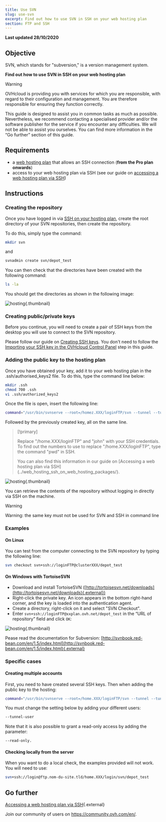 ```yaml
---
title: Use SVN
slug: use-svn
excerpt: Find out how to use SVN in SSH on your web hosting plan
section: FTP and SSH
---
```


**Last updated 28/10/2020**

## Objective

SVN, which stands for "subversion," is a version management system. 

**Find out how to use SVN in SSH on your web hosting plan**

> [!warning]
>OVHcloud is providing you with services for which you are responsible, with regard to their configuration and management. You are therefore responsible for ensuring they function correctly.
>
>This guide is designed to assist you in common tasks as much as possible. Nevertheless, we recommend contacting a specialised provider and/or the software publisher for the service if you encounter any difficulties. We will not be able to assist you ourselves. You can find more information in the “Go further” section of this guide.
>

## Requirements

- a  [web hosting plan](https://www.ovh.com/sg/web-hosting/) that allows an SSH connection (**from the Pro plan onwards**)
- access to your web hosting plan via SSH (see our guide on [accessing a web hosting plan via SSH](../web_hosting_ssh_on_web_hosting_packages/))

## Instructions

### Creating the repository

Once you have logged in via [SSH on your hosting plan](../web_hosting_ssh_on_web_hosting_packages/), create the root directory of your SVN repositories, then create the repository.

To do this, simply type the command:

```bash
mkdir svn
```

and

```bash
svnadmin create svn/depot_test
```

You can then check that the directories have been created with the following command:

```bash
ls -la
```

You should get the directories as shown in the following image:

![hosting](images/3078.png){.thumbnail}

### Creating public/private keys

Before you continue, you will need to create a pair of SSH keys from the desktop you will use to connect to the SVN repository.

Please follow our guide on [Creating SSH keys](https://docs.ovh.com/sg/en/public-cloud/create-ssh-keys/). You don't need to follow the [Importing your SSH key in the OVHcloud Control Panel](https://docs.ovh.com/sg/en/public-cloud/create-ssh-keys/#importing-your-ssh-key-into-the-ovhcloud-control-panel_1) step in this guide.

### Adding the public key to the hosting plan

Once you have obtained your key, add it to your web hosting plan in the .ssh/authorised_keys2 file. To do this, type the command line below:

```bash
mkdir .ssh
chmod 700 .ssh
vi .ssh/authorized_keys2
```

Once the file is open, insert the following line:

```bash
command="/usr/bin/svnserve --root=/homez.XXX/loginFTP/svn --tunnel --tunnel-user=john",no-port-forwarding,no-agent-forwarding,no-X11-forwarding,no-pty
```

Followed by the previously created key, all on the same line.

> [!primary]
>
> Replace "/home.XXX/loginFTP" and "john" with your SSH credentials.
> To find out the numbers to use to replace "/home.XXX/loginFTP", type the command "pwd" in SSH.
>
> You can also find this information in our guide on [Accessing a web hosting plan via SSH](../web_hosting_ssh_on_web_hosting_packages/}.
> 

![hosting](images/3080.png){.thumbnail}

You can retrieve the contents of the repository without logging in directly via SSH on the machine.

> [!warning]
>
> Warning: the same key must not be used for SVN and SSH in command line
> 

### Examples

#### On Linux

You can test from the computer connecting to the SVN repository by typing the following line:

```bash
svn checkout svn+ssh://loginFTP@clusterXXX/depot_test
```

#### On Windows with TortoiseSVN

- Download and install TortoiseSVN ([http://tortoisesvn.net/downloads](http://tortoisesvn.net/downloads){.external})
- Right-click the private key. An icon appears in the bottom right-hand corner, and the key is loaded into the authentication agent.
- Create a directory, right-click on it and select "SVN Checkout". 
- Enter `svn+ssh://loginFTP@xxplan.ovh.net/depot_test` in the “URL of repository” field and click `OK`:

![hosting](images/3081.png){.thumbnail}

Pease read the documentation for Subversion: [http://svnbook.red-bean.com/en/1.5/index.html](http://svnbook.red-bean.com/en/1.5/index.html){.external}

### Specific cases

#### Creating multiple accounts

First, you need to have created several SSH keys. Then when adding the public key to the hosting:

```bash
command="/usr/bin/svnserve --root=/home.XXX/loginFTP/svn --tunnel --tunnel-user=marc",no-port-forwarding,no-agent-forwarding,no-X11-forwarding,no-pty
```

You must change the setting below by adding your different users:

```bash
--tunnel-user
```

Note that it is also possible to grant a read-only access by adding the parameter:

```bash
--read-only.
```

#### Checking locally from the server

When you want to do a local check, the examples provided will not work. You will need to use:

```bash
svn+ssh://login@ftp.nom-du-site.tld/home.XXX/login/svn/depot_test
```

## Go further

[Accessing a web hosting plan via SSH](../web_hosting_ssh_on_web_hosting_packages/){.external}

Join our community of users on <https://community.ovh.com/en/>.
